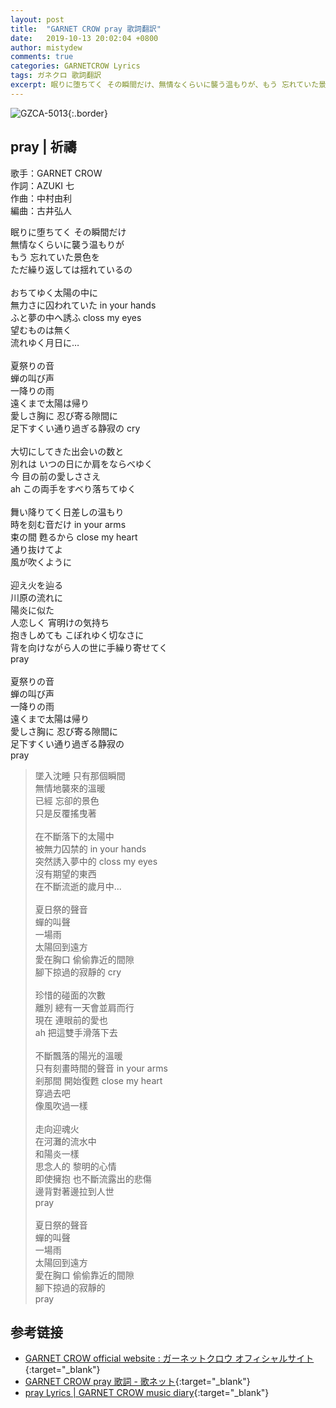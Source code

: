 ```yaml
---
layout: post
title:  "GARNET CROW pray 歌詞翻訳"
date:   2019-10-13 20:02:04 +0800
author: mistydew
comments: true
categories: GARNETCROW Lyrics
tags: ガネクロ 歌詞翻訳
excerpt: 眠りに堕ちてく その瞬間だけ、無情なくらいに襲う温もりが、もう 忘れていた景色を、ただ繰り返しては揺れているの。
---
```

![GZCA-5013](https://raw.githubusercontent.com/mistydew/gc2/master/cover/album/GZCA-5013.jpg){:.border}

## pray | 祈禱

歌手：GARNET CROW<br>
作詞：AZUKI 七<br>
作曲：中村由利<br>
編曲：古井弘人

<div class="lyric-original">
<p>
眠りに堕ちてく その瞬間だけ<br>
無情なくらいに襲う温もりが<br>
もう 忘れていた景色を<br>
ただ繰り返しては揺れているの<br>
<br>
おちてゆく太陽の中に<br>
無力さに囚われていた in your hands<br>
ふと夢の中へ誘ふ closs my eyes<br>
望むものは無く<br>
流れゆく月日に…<br>
<br>
夏祭りの音<br>
蝉の叫び声<br>
一降りの雨<br>
遠くまで太陽は帰り<br>
愛しさ胸に 忍び寄る隙間に<br>
足下すくい通り過ぎる静寂の cry<br>
<br>
大切にしてきた出会いの数と<br>
別れは いつの日にか肩をならべゆく<br>
今 目の前の愛しささえ<br>
ah この両手をすべり落ちてゆく<br>
<br>
舞い降りてく日差しの温もり<br>
時を刻む音だけ in your arms<br>
束の間 甦るから close my heart<br>
通り抜けてよ<br>
風が吹くように<br>
<br>
迎え火を辿る<br>
川原の流れに<br>
陽炎に似た<br>
人恋しく 宵明けの気持ち<br>
抱きしめても こぼれゆく切なさに<br>
背を向けながら人の世に手繰り寄せてく<br>
pray<br>
<br>
夏祭りの音<br>
蝉の叫び声<br>
一降りの雨<br>
遠くまで太陽は帰り<br>
愛しさ胸に 忍び寄る隙間に<br>
足下すくい通り過ぎる静寂の<br>
pray
</p>
</div>

<div class="lyric-translation">
<blockquote>
墜入沈睡 只有那個瞬間<br>
無情地襲來的溫暖<br>
已經 忘卻的景色<br>
只是反覆搖曳著<br>
<br>
在不斷落下的太陽中<br>
被無力囚禁的 in your hands<br>
突然誘入夢中的 closs my eyes<br>
沒有期望的東西<br>
在不斷流逝的歲月中...<br>
<br>
夏日祭的聲音<br>
蟬的叫聲<br>
一場雨<br>
太陽回到遠方<br>
愛在胸口 偷偷靠近的間隙<br>
腳下掠過的寂靜的 cry<br>
<br>
珍惜的碰面的次數<br>
離別 總有一天會並肩而行<br>
現在 連眼前的愛也<br>
ah 把這雙手滑落下去<br>
<br>
不斷飄落的陽光的溫暖<br>
只有刻畫時間的聲音 in your arms<br>
剎那間 開始復甦 close my heart<br>
穿過去吧<br>
像風吹過一樣<br>
<br>
走向迎魂火<br>
在河灘的流水中<br>
和陽炎一樣<br>
思念人的 黎明的心情<br>
即使擁抱 也不斷流露出的悲傷<br>
邊背對著邊拉到人世<br>
pray<br>
<br>
夏日祭的聲音<br>
蟬的叫聲<br>
一場雨<br>
太陽回到遠方<br>
愛在胸口 偷偷靠近的間隙<br>
腳下掠過的寂靜的<br>
pray
</blockquote>
</div>

## 参考链接

* [GARNET CROW official website : ガーネットクロウ オフィシャルサイト](http://www.garnetcrow.com){:target="_blank"}
* [GARNET CROW pray 歌詞 - 歌ネット](https://www.uta-net.com/song/20138){:target="_blank"}
* [pray Lyrics \| GARNET CROW music diary](https://mistydew.github.io/gc/lyrics/original/pray.html){:target="_blank"}
